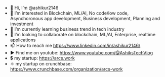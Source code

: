 - 👋 Hi, I’m @ashikur2146
- 👀 I’m interested in Blockchain, ML/AI, No code/low code, Asynchoronous app development, Business development, Planning and investment
- 🌱 I’m currently learning business trend in tech industry
- 💞️ I’m looking to collaborate on blockchain, ML/AI, Enterprise, realtime applications
- 📫 How to reach me https://www.linkedin.com/in/ashikur2146/
- ▶️ Find me on youtube: https://www.youtube.com/@AshiksTechVlog
- 💲  my startup: https://arcs.work
- ⚛️ my startup on crunchbase: https://www.crunchbase.com/organization/arcs-work

<!---
ashikur2146/ashikur2146 is a ✨ special ✨ repository because its `README.md` (this file) appears on your GitHub profile.
You can click the Preview link to take a look at your changes.
--->
